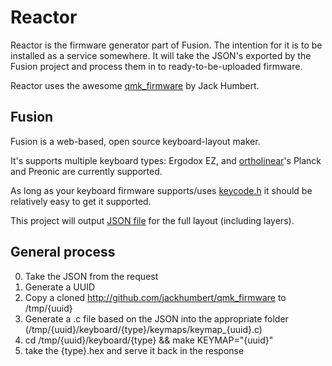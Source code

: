 # Reactor

Reactor is the firmware generator part of Fusion. The intention for it is to be installed as a service somewhere.
It will take the JSON's exported by the Fusion project and process them in to ready-to-be-uploaded firmware.

Reactor uses the awesome [qmk_firmware](http://github.com/jackhumbert/qmk_firmware) by Jack Humbert.

## Fusion
Fusion is a web-based, open source keyboard-layout maker.

It's supports multiple keyboard types: Ergodox EZ, and [ortholinear](http://ortholinearkeyboards.com)'s Planck and Preonic are currently supported.

As long as your keyboard firmware supports/uses [keycode.h](keycode.h) it should be relatively easy to get it supported.

This project will output [JSON file](keyboard_layout.json) for the full layout (including layers).

## General process

0. Take the JSON from the request
1. Generate a UUID
2. Copy a cloned http://github.com/jackhumbert/qmk_firmware to /tmp/{uuid}
3. Generate a .c file based on the JSON into the appropriate folder (/tmp/{uuid}/keyboard/{type}/keymaps/keymap_{uuid}.c)
4. cd /tmp/{uuid}/keyboard/{type} && make KEYMAP="{uuid}"
5. take the {type}.hex and serve it back in the response